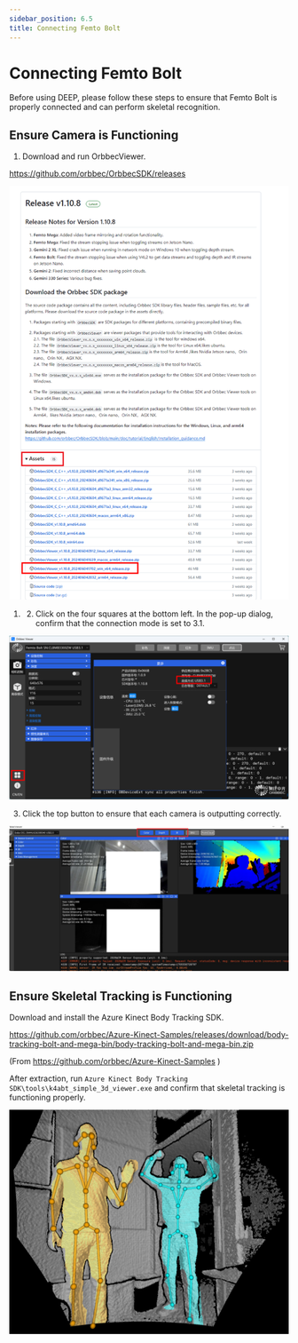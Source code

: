 ```yaml
---
sidebar_position: 6.5
title: Connecting Femto Bolt
---
```


# Connecting Femto Bolt

Before using DEEP, please follow these steps to ensure that Femto Bolt is properly connected and can perform skeletal recognition.

## Ensure Camera is Functioning

1. Download and run OrbbecViewer.

https://github.com/orbbec/OrbbecSDK/releases

![](../img/1.png)

1. 2. Click on the four squares at the bottom left. In the pop-up dialog, confirm that the connection mode is set to 3.1.

![](../img/566c2b857ae79a7f2b2c60a417bb0bb2191.png)

3. Click the top button to ensure that each camera is outputting correctly.

![](../img/3.png)

##  Ensure Skeletal Tracking is Functioning

Download and install the Azure Kinect Body Tracking SDK.

https://github.com/orbbec/Azure-Kinect-Samples/releases/download/body-tracking-bolt-and-mega-bin/body-tracking-bolt-and-mega-bin.zip

(From https://github.com/orbbec/Azure-Kinect-Samples )

After extraction, run `Azure Kinect Body Tracking SDK\tools\k4abt_simple_3d_viewer.exe` and confirm that skeletal tracking is functioning properly.

![](../img/4.png)